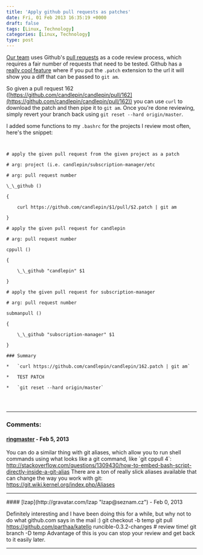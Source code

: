 ```yaml
---
title: 'Apply github pull requests as patches'
date: Fri, 01 Feb 2013 16:35:19 +0000
draft: false
tags: [Linux, Technology]
categories: [Linux, Technology]
type: post
---
```


[Our team](https://github.com/candlepin/) uses Github's [pull requests](https://help.github.com/articles/using-pull-requests) as a code review process, which requires a fair number of requests that need to be tested. Github has a [really cool feature](https://help.github.com/articles/using-pull-requests#merging-a-pull-request) where if you put the `.patch` extension to the url it will show you a diff that can be passed to `git am`.

So given a pull request 162 ([https://github.com/candlepin/candlepin/pull/162](https://github.com/candlepin/candlepin/pull/162)) you can use `curl` to download the patch and then pipe it to `git am`. Once you're done reviewing, simply revert your branch back using `git reset --hard origin/master`.

I added some functions to my `.bashrc` for the projects I review most often, here's the snippet:

```


# apply the given pull request from the given project as a patch

# arg: project (i.e. candlepin/subscription-manager/etc

# arg: pull request number

\_\_github ()

{

    curl https://github.com/candlepin/$1/pull/$2.patch | git am

}

# apply the given pull request for candlepin

# arg: pull request number

cppull ()

{

    \_\_github "candlepin" $1

}

# apply the given pull request for subscription-manager

# arg: pull request number

submanpull ()

{

    \_\_github "subscription-manager" $1

}

### Summary

*   `curl https://github.com/candlepin/candlepin/162.patch | git am`

*   TEST PATCH

*   `git reset --hard origin/master`




```
---
### Comments:
#### [ringmaster](http://asymptomatic.net/ "a_wordpress@midnightcircus.com") - <time datetime="2013-02-01 14:35:21">Feb 5, 2013</time>

You can do a similar thing with git aliases, which allow you to run shell commands using what looks like a git command, like \`git cppull 4\`: http://stackoverflow.com/questions/1309430/how-to-embed-bash-script-directly-inside-a-git-alias There are a ton of really slick aliases available that can change the way you work with git: https://git.wiki.kernel.org/index.php/Aliases
<hr />
#### [lzap](http://gravatar.com/lzap "lzap@seznam.cz") - <time datetime="2013-02-03 18:06:33">Feb 0, 2013</time>

Definitely interesting and I have been doing this for a while, but why not to do what github.com says in the mail :) git checkout -b temp git pull https://github.com/parthaa/katello runcible-0.3.2-changes # review time! git branch -D temp Advantage of this is you can stop your review and get back to it easily later.
<hr />
